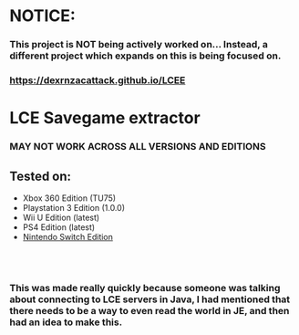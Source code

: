# NOTICE:
### This project is NOT being actively worked on... Instead, a different project which expands on this is being focused on.
### https://dexrnzacattack.github.io/LCEE

# LCE Savegame extractor

### MAY NOT WORK ACROSS ALL VERSIONS AND EDITIONS

## Tested on:
- Xbox 360 Edition (TU75)
- Playstation 3 Edition (1.0.0)
- Wii U Edition (latest)
- PS4 Edition (latest)
- [Nintendo Switch Edition](/docs/NSWE.md)
<br>
<br>

### This was made really quickly because someone was talking about connecting to LCE servers in Java, I had mentioned that there needs to be a way to even read the world in JE, and then had an idea to make this.
